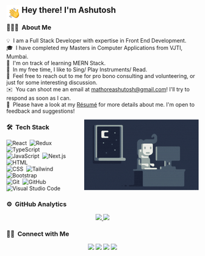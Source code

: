 <h1></h1>
<img alt="Hand Wave" src="./assets/Hand%20Wave.gif" width='40' align="left"/><h2>Hey there! I'm Ashutosh</h2>

### 👨🏻‍💻 &nbsp;About Me

💡 &nbsp;I am a Full Stack Developer with expertise in Front End Development.\
🎓 &nbsp;I have completed my Masters in Computer Applications from VJTI, Mumbai.\
🚀 &nbsp;I'm on track of learning MERN Stack.\
🎵 &nbsp;In my free time, I like to Sing/ Play Instruments/ Read.\
💬 &nbsp;Feel free to reach out to me for pro bono consulting and volunteering, or just for some interesting discussion.\
✉️ &nbsp;You can shoot me an email at [mathoreashutosh@gmail.com](mailto:mathoreashutosh@gmail.com)! I'll try to respond as soon as I can.\
📄 &nbsp;Please have a look at my [Résumé](https://drive.google.com/file/d/123Dzh73qJX0qfsccjoEY9umTJCj0aRgh/view?usp=share_link) for more details about me. I'm open to feedback and suggestions!

<img alt="Night Coding" src="https://raw.githubusercontent.com/AshutoshVJTI/AshutoshVJTI/main/assets/Night-Coding.gif" align="right"/>

### 🛠 &nbsp;Tech Stack

![React](https://img.shields.io/badge/-React-05122A?style=flat&logo=react&logoColor=61DAFB)&nbsp;
![Redux](https://img.shields.io/badge/-Redux-05122A?style=flat&logo=redux&logoColor=764ABC)&nbsp;
![TypeScript](https://img.shields.io/badge/-TypeScript-05122A?style=flat&logo=typescript&logoColor=3178C6)\
![JavaScript](https://img.shields.io/badge/-JavaScript-05122A?style=flat&logo=javascript)&nbsp;
![Next.js](https://img.shields.io/badge/-Next.js-05122A?style=flat&logo=next.js)&nbsp;
![HTML](https://img.shields.io/badge/-HTML-05122A?style=flat&logo=HTML5&logoColor=E34F26)\
![CSS](https://img.shields.io/badge/-CSS-05122A?style=flat&logo=CSS3&logoColor=1572B6)&nbsp;
![Tailwind](https://img.shields.io/badge/-Tailwind-05122A?style=flat&logo=tailwind%20css&logoColor=06B6D4)&nbsp;
![Bootstrap](https://img.shields.io/badge/-Bootstrap-05122A?style=flat&logo=bootstrap&logoColor=563D7C)\
![Git](https://img.shields.io/badge/-Git-05122A?style=flat&logo=git&logoColor=F05032)&nbsp;
![GitHub](https://img.shields.io/badge/-GitHub-05122A?style=flat&logo=github)&nbsp;
![Visual Studio Code](https://img.shields.io/badge/-Visual%20Studio%20Code-05122A?style=flat&logo=visual-studio-code&logoColor=007ACC)&nbsp;

### ⚙️ &nbsp;GitHub Analytics

<p align="center">
<a href="https://github.com/AVS1508">
  <img height="180em" src="https://github-readme-stats-eight-theta.vercel.app/api?username=AshutoshVJTI&show_icons=true&theme=algolia&include_all_commits=true&count_private=true"/>
  <img height="180em" src="https://github-readme-stats-eight-theta.vercel.app/api/top-langs/?username=AshutoshVJTI&layout=compact&langs_count=8&theme=algolia"/>
</a>
</p>

### 🤝🏻 &nbsp;Connect with Me

<p align="center">
<a href="https://www.linkedin.com/in/ashutosh-mathore/"><img src="https://img.shields.io/badge/-Ashutosh%20Mathore-0077B5?style=flat&logo=Linkedin&logoColor=white"/></a>
<a href="mailto:mathoreashutosh@gmail.com"><img src="https://img.shields.io/badge/-mathoreashutosh@gmail.com-D14836?style=flat&logo=Gmail&logoColor=white"/></a>
<a href="https://instagram.com/a.shoe.toast"><img src="https://img.shields.io/badge/-@a.shoe.toast-E4405F?style=flat&logo=Instagram&logoColor=white"/></a>
<a href="https://twitter.com/Ashutosh0w0"><img src="https://img.shields.io/badge/-@Ashutosh0w0-1877F2?style=flat&logo=Twitter&logoColor=white"/></a>
</p>
